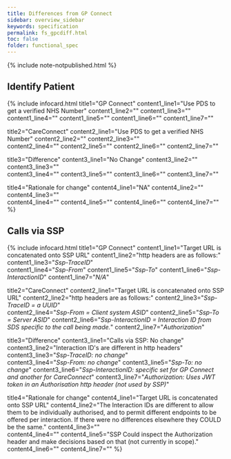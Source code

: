```yaml
---
title: Differences from GP Connect
sidebar: overview_sidebar
keywords: specification
permalink: fs_gpcdiff.html
toc: false
folder: functional_spec
---
```


{% include note-notpublished.html %}

## Identify Patient

{% include infocard.html 
  title1="GP Connect" 
  content1_line1="Use PDS to get a verified NHS Number" 
  content1_line2="" 
  content1_line3=""  
  content1_line4="" 
  content1_line5="" 
  content1_line6="" 
  content1_line7="" 
  
  title2="CareConnect" 
  content2_line1="Use PDS to get a verified NHS Number" 
  content2_line2="" 
  content2_line3=""  
  content2_line4="" 
  content2_line5="" 
  content2_line6="" 
  content2_line7="" 
  
  title3="Difference" 
  content3_line1="No Change" 
  content3_line2="" 
  content3_line3=""  
  content3_line4="" 
  content3_line5="" 
  content3_line6="" 
  content3_line7="" 
  
  title4="Rationale for change" 
  content4_line1="NA" 
  content4_line2="" 
  content4_line3=""  
  content4_line4="" 
  content4_line5="" 
  content4_line6="" 
  content4_line7="" 
%}

## Calls via SSP

{% include infocard.html 
  title1="GP Connect" 
  content1_line1="Target URL is concatenated onto SSP URL" 
  content1_line2="http headers are as follows:" 
  content1_line3="<i>Ssp-TraceID</i>"  
  content1_line4="<i>Ssp-From</i>" 
  content1_line5="<i>Ssp-To</i>" 
  content1_line6="<i>Ssp-InteractionID</i>" 
  content1_line7="<i>N/A</i>" 
  
  title2="CareConnect" 
  content2_line1="Target URL is concatenated onto SSP URL" 
  content2_line2="http headers are as follows:" 
  content2_line3="<i>Ssp-TraceID = a UUID</i>"  
  content2_line4="<i>Ssp-From = Client system ASID</i>" 
  content2_line5="<i>Ssp-To = Server ASID</i>" 
  content2_line6="<i>Ssp-InteractionID = Interaction ID from SDS specific to the call being made.</i>" 
  content2_line7="<i>Authorization</i>" 
  
  title3="Difference" 
  content3_line1="Calls via SSP: No change" 
  content3_line2="Interaction ID's are different in http headers" 
  content3_line3="<i>Ssp-TraceID: no change</i>"  
  content3_line4="<i>Ssp-From: no change</i>" 
  content3_line5="<i>Ssp-To: no change</i>" 
  content3_line6="<i>Ssp-InteractionID: specific set for GP Connect and another for CareConnect</i>" 
  content3_line7="<i>Authorization: Uses JWT token in an Authorisation http header (not used by SSP)</i>" 
  
  title4="Rationale for change" 
  content4_line1="Target URL is concatenated onto SSP URL" 
  content4_line2="The Interaction IDs are different to allow them to be individually authorised, and to permit different endpoints to be offered per interaction. If there were no differences elsewhere they COULD be the same." 
  content4_line3=""  
  content4_line4="" 
  content4_line5="SSP Could inspect the Authorization header and make decisions based on that (not currently in scope)." 
  content4_line6="" 
  content4_line7="" 
%}
